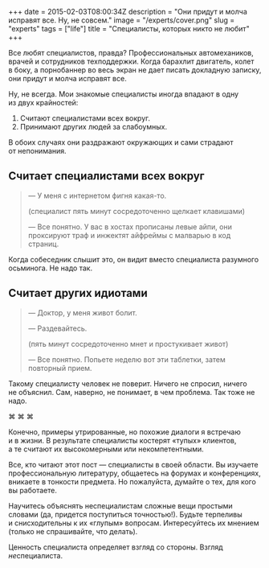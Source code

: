 +++
date = 2015-02-03T08:00:34Z
description = "Они придут и молча исправят все. Ну, не совсем."
image = "/experts/cover.png"
slug = "experts"
tags = ["life"]
title = "Специалисты, которых никто не любит"
+++

Все любят специалистов, правда? Профессиональных автомехаников, врачей и сотрудников техподдержки. Когда барахлит двигатель, колет в боку, а порнобаннер во весь экран не дает писать докладную записку, они придут и молча исправят все.

Ну, не всегда. Мои знакомые специалисты иногда впадают в одну из двух крайностей:

1. Считают специалистами всех вокруг.
2. Принимают других людей за слабоумных.

В обоих случаях они раздражают окружающих и сами страдают от непонимания.

## Считает специалистами всех вокруг

> — У меня с интернетом фигня какая-то.
>
> (специалист пять минут сосредоточенно щелкает клавишами)
>
> — Все понятно. У вас в хостах прописаны левые айпи, они проксируют траф и инжектят айфреймы с малварью в код страниц.

Когда собеседник слышит это, он видит вместо специалиста разумного осьминога. Не надо так.

## Считает других идиотами

> — Доктор, у меня живот болит.
>
> — Раздевайтесь.
>
> (пять минут сосредоточенно мнет и простукивает живот)
>
> — Все понятно. Попьете неделю вот эти таблетки, затем повторный прием.

Такому специалисту человек не поверит. Ничего не спросил, ничего не объяснил. Сам, наверно, не понимает, в чем проблема. Так тоже не надо.

<p class="align-center">⌘ ⌘ ⌘</p>

Конечно, примеры утрированные, но похожие диалоги я встречаю и в жизни. В результате специалисты костерят «тупых» клиентов, а те считают их высокомерными или некомпетентными.

Все, кто читают этот пост — специалисты в своей области. Вы изучаете профессиональную литературу, общаетесь на форумах и конференциях, вникаете в тонкости предмета. Но пожалуйста, думайте о тех, для кого вы работаете.

Научитесь объяснять неспециалистам сложные вещи простыми словами (да, придется поступиться точностью!). Будьте терпеливы и снисходительны к их «глупым» вопросам. Интересуйтесь их мнением (только не спрашивайте, что делать).

Ценность специалиста определяет взгляд со стороны. Взгляд *не*специалиста.

